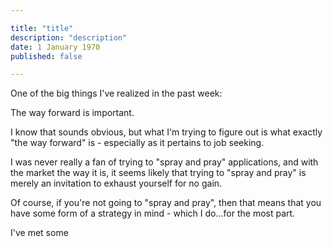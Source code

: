 ```yaml
---

title: "title"
description: "description"
date: 1 January 1970
published: false

---
```


One of the big things I've realized in the past week:

The way forward is important. 

I know that sounds obvious, but what I'm trying to figure out is what exactly "the way forward" is - especially as it pertains to job seeking.

I was never really a fan of trying to "spray and pray" applications, and with the market the way it is, it seems likely that trying to "spray and pray" is merely an invitation to exhaust yourself for no gain.

Of course, if you're not going to "spray and pray", then that means that you have some form of a strategy in mind - which I do...for the most part.

I've met some 